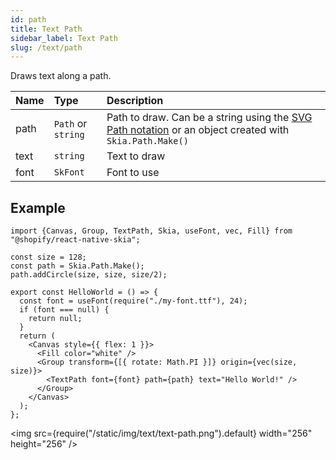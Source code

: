 ```yaml
---
id: path
title: Text Path
sidebar_label: Text Path
slug: /text/path
---
```


Draws text along a path.

| Name        | Type               |  Description                                                 |
|:------------|:-------------------|:-------------------------------------------------------------|
| path        | `Path` or `string` | Path to draw. Can be a string using the [SVG Path notation](https://developer.mozilla.org/en-US/docs/Web/SVG/Tutorial/Paths#line_commands) or an object created with `Skia.Path.Make()` |
| text        | `string`           | Text to draw                                                 |
| font        | `SkFont`             | Font to use                                                  |

## Example

```tsx twoslash
import {Canvas, Group, TextPath, Skia, useFont, vec, Fill} from "@shopify/react-native-skia";

const size = 128;
const path = Skia.Path.Make();
path.addCircle(size, size, size/2);

export const HelloWorld = () => {
  const font = useFont(require("./my-font.ttf"), 24);
  if (font === null) {
    return null;
  }
  return (
    <Canvas style={{ flex: 1 }}>
      <Fill color="white" />
      <Group transform={[{ rotate: Math.PI }]} origin={vec(size, size)}>
        <TextPath font={font} path={path} text="Hello World!" />
      </Group>
    </Canvas>
  );
};
```

<img src={require("/static/img/text/text-path.png").default} width="256" height="256" />
